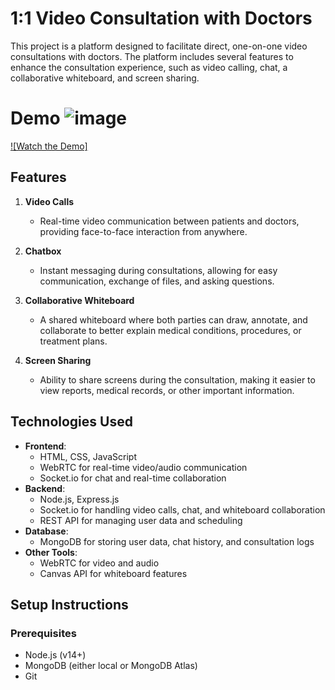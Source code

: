 



# 1:1 Video Consultation with Doctors

This project is a platform designed to facilitate direct, one-on-one video consultations with doctors. The platform includes several features to enhance the consultation experience, such as video calling, chat, a collaborative whiteboard, and screen sharing.

# Demo ![image](https://github.com/user-attachments/assets/d737bd9d-d18d-437d-a46d-950d49d50044)

[![Watch the Demo]]([https://www.youtube.com/watch?v=YOUR_VIDEO_ID](https://www.youtube.com/watch?v=NPA-YceK7kw))

## Features

1. **Video Calls**
   - Real-time video communication between patients and doctors, providing face-to-face interaction from anywhere.
   
   
2. **Chatbox**
   - Instant messaging during consultations, allowing for easy communication, exchange of files, and asking questions.
   
   
3. **Collaborative Whiteboard**
   - A shared whiteboard where both parties can draw, annotate, and collaborate to better explain medical conditions, procedures, or treatment plans.
   
   
4. **Screen Sharing**
   - Ability to share screens during the consultation, making it easier to view reports, medical records, or other important information.
   

## Technologies Used

- **Frontend**: 
  - HTML, CSS, JavaScript 
  - WebRTC for real-time video/audio communication
  - Socket.io for chat and real-time collaboration
- **Backend**:
  - Node.js, Express.js
  - Socket.io for handling video calls, chat, and whiteboard collaboration
  - REST API for managing user data and scheduling
- **Database**: 
  - MongoDB for storing user data, chat history, and consultation logs
- **Other Tools**:
  - WebRTC for video and audio
  - Canvas API for whiteboard features

## Setup Instructions

### Prerequisites
- Node.js (v14+)
- MongoDB (either local or MongoDB Atlas)
- Git

